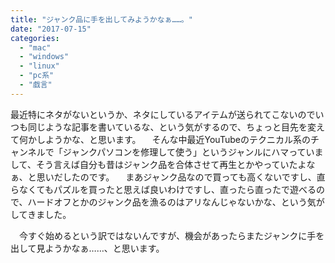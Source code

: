 ```yaml
---
title: "ジャンク品に手を出してみようかなぁ……。"
date: "2017-07-15"
categories: 
  - "mac"
  - "windows"
  - "linux"
  - "pc系"
  - "戯言"
---
```


最近特にネタがないというか、ネタにしているアイテムが送られてこないのでいつも同じような記事を書いているな、という気がするので、ちょっと目先を変えて何かしようかな、と思います。 　そんな中最近YouTubeのテクニカル系のチャンネルで「ジャンクパソコンを修理して使う」というジャンルにハマっていまして、そう言えば自分も昔はジャンク品を合体させて再生とかやっていたよなぁ、と思いだしたのです。 　まあジャンク品なので買っても高くないですし、直らなくてもパズルを買ったと思えば良いわけですし、直ったら直ったで遊べるので、ハードオフとかのジャンク品を漁るのはアリなんじゃないかな、という気がしてきました。

　今すぐ始めるという訳ではないんですが、機会があったらまたジャンクに手を出して見ようかなぁ……、と思います。
